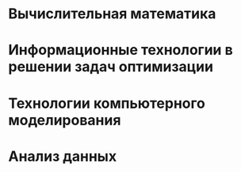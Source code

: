 # Вычислительная математика
# Информационные технологии в решении задач оптимизации
# Технологии компьютерного моделирования
# Анализ данных
